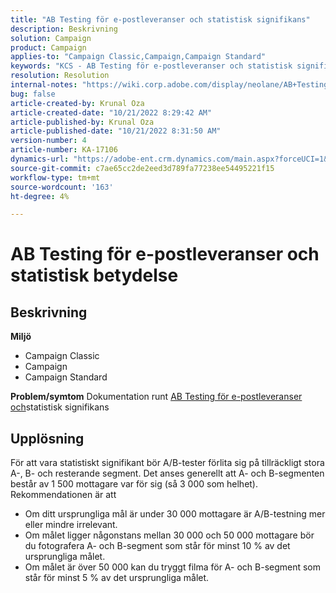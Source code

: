 ```yaml
---
title: "AB Testing för e-postleveranser och statistisk signifikans"
description: Beskrivning
solution: Campaign
product: Campaign
applies-to: "Campaign Classic,Campaign,Campaign Standard"
keywords: "KCS - AB Testing för e-postleveranser och statistisk signifikans"
resolution: Resolution
internal-notes: "https://wiki.corp.adobe.com/display/neolane/AB+Testing+for+Email+Deliveries"
bug: false
article-created-by: Krunal Oza
article-created-date: "10/21/2022 8:29:42 AM"
article-published-by: Krunal Oza
article-published-date: "10/21/2022 8:31:50 AM"
version-number: 4
article-number: KA-17106
dynamics-url: "https://adobe-ent.crm.dynamics.com/main.aspx?forceUCI=1&pagetype=entityrecord&etn=knowledgearticle&id=fa5ed781-1a51-ed11-bba2-0022480867fb"
source-git-commit: c7ae65cc2de2eed3d789fa77238ee54495221f15
workflow-type: tm+mt
source-wordcount: '163'
ht-degree: 4%

---
```


# AB Testing för e-postleveranser och statistisk betydelse

## Beskrivning

<b>Miljö</b>
- Campaign Classic
- Campaign
- Campaign Standard



<b>Problem/symtom</b>
Dokumentation runt [AB Testing för e-postleveranser och](https://wiki.corp.adobe.com/display/neolane/AB+Testing+for+Email+Deliveries)statistisk signifikans


## Upplösning


För att vara statistiskt signifikant bör A/B-tester förlita sig på tillräckligt stora A-, B- och resterande segment. Det anses generellt att A- och B-segmenten består av 1 500 mottagare var för sig (så 3 000 som helhet). Rekommendationen är att

- Om ditt ursprungliga mål är under 30 000 mottagare är A/B-testning mer eller mindre irrelevant.
- Om målet ligger någonstans mellan 30 000 och 50 000 mottagare bör du fotografera A- och B-segment som står för minst 10 % av det ursprungliga målet.
- Om målet är över 50 000 kan du tryggt filma för A- och B-segment som står för minst 5 % av det ursprungliga målet.



